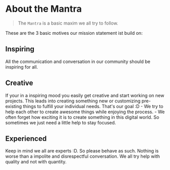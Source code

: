 # About the Mantra

> The `Mantra` is a basic maxim we all try to follow.

These are the 3 basic motives our mission statement ist build on:

## Inspiring

All the communication and conversation in our community should be inspiring for all.

## Creative

If your in a inspiring mood you easily get creative and start working on new projects. This leads into creating
something new or customizing pre-existing things to fulfill your individual needs. That's our goal :D - We try
to help each other to create awesome things while enjoying the process. - We often forget how exciting it is to
create something in this digital world. So sometimes we just need a little help to stay focused.

## Experienced

Keep in mind we all are experts :D. So please behave as such. Nothing is worse than a impolite and disrespectful
conversation. We all try help with quality and not with quantity.
